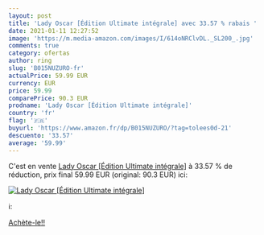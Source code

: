 ```yaml
---
layout: post
title: 'Lady Oscar [Édition Ultimate intégrale] avec 33.57 % rabais '
date: 2021-01-11 12:27:52
image: 'https://m.media-amazon.com/images/I/614oNRClvDL._SL200_.jpg'
comments: true
category: ofertas
author: ring
slug: 'B015NUZURO-fr'
actualPrice: 59.99 EUR
currency: EUR
price: 59.99
comparePrice: 90.3 EUR
prodname: 'Lady Oscar [Édition Ultimate intégrale]'
country: 'fr'
flag: '🇫🇷'
buyurl: 'https://www.amazon.fr/dp/B015NUZURO/?tag=tolees0d-21'
descuento: '33.57'
average: '59.99'
---
```


C'est en vente [Lady Oscar [Édition Ultimate intégrale]](https://www.amazon.fr/dp/B015NUZURO/?tag=tolees0d-21)  à  33.57 % de réduction, prix final  59.99 EUR (original: 90.3 EUR) ici:

[![Lady Oscar [Édition Ultimate intégrale]](https://m.media-amazon.com/images/I/614oNRClvDL._SL200_.jpg)](https://www.amazon.fr/dp/B015NUZURO/?tag=tolees0d-21)

ℹ️:


[Achète-le!!](https://www.amazon.fr/dp/B015NUZURO/?tag=tolees0d-21)
